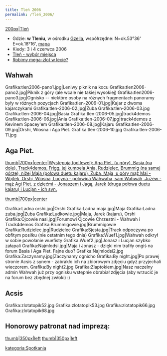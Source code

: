 ```yaml
---
title: Tleń 2006
permalink: /Tleń_2006/
---
```


[200px|Tleń](/Grafika:tlen-road-sign.jpg "wikilink")

-   Gdzie: **w Tleniu**, w ośrodku [Gzella](http://www.rekreacja.gzella.pl/index_rekreacja.htm), współrzędne: N=ok.53°36' E=ok.18°16', [mapa](http://maps.google.com/maps?f=q&hl=en&q=53.615229,18.26787&ll=53.610229,18.276787&spn=0.133413,0.326157&om=1)
-   Kiedy: 3 i 4 czerwca 2006
-   [Tleń - wybór miejsca](http://www.atopowe-zapalenie.pl/forum/viewtopic.php?t=2416)
-   [Robimy mega-zlot w lecie?](http://www.atopowe-zapalenie.pl/forum/viewtopic.php?t=1838)

Wahwah
------

Grafika:tlen2006-pano1.jpg|Leniwy piknik na kocu Grafika:tlen2006-pano2.jpg|Piknik z góry (ale wcale nie takiej wysokiej) Grafika:tlen2006-pano3.jpg|Ognisko -- niektóre osoby na różnych fragmentach panoramy były w różnych pozycjach Grafika:tlen-2006-01.jpg|Kajar z dwoma kajarczykami Grafika:tlen-2006-02.jpg|Zuba Grafika:tlen-2006-03.jpg Grafika:tlen-2006-04.jpg|Basia Grafika:tlen-2006-05.jpg|track4demos Grafika:tlen-2006-06.jpg|Ania Grafika:tlen-2006-07.jpg|track4demos z Kevinem Spacey'em Grafika:tlen-2006-08.jpg|Kajaru Grafika:tlen-2006-09.jpg|Orshi, Wiosna i Aga Piet. Grafika:tlen-2006-10.jpg Grafika:tlen-2006-11.jpg

Aga Piet.
---------

[thumb|700px|center|Występują (od lewej): Aga Piet. (u góry), Basia (na dole), Track4demos, Frigg, jej kumpela Ania, Rudzielec, Brummig (na samej górze), niżej Maja (połowa duetu kajaru), Zuba, Maja, u góry mąż Mai - Wojtek, Orshi, Wiosna, Lucyna - połowica Wahwaha, sam Wahwah, Juzew - mąż Agi Piet. z dziećmi - Jonaszem i Jagą, Jarek (druga połowa duetu kajaru) i Lucjan - ich syn.](/Grafika:Uchachani.jpg "wikilink")

[thumb|700px|center](/Grafika:collage.jpg "wikilink")

Grafika:Ladna orshi.jpg|Orshi Grafika:Ladna maja.jpg|Maja Grafika:Ladna zuba.jpg|Zuba Grafika:Ludkowie.jpg|Maja, Jarek (kajaru), Orshi Grafika:Ojcowie nasi.jpg|Forumowi Ojcowie Chrzestni - Wahwah i Track4demos Grafika:Brummigowie.jpg|Brummigowie Grafika:Rudzielec.jpg|Rudzielec Grafika:Sjesta.jpg|Track odpoczywa po obfitym posiłku (nie ostatnim tego dnia) Grafika:Wuef1.jpg|Wahwah odkrył w sobie powołanie wuefisty Grafika:Wuef2.jpg|Jonasz i Lucjan szybko załapali Grafika:Najmlodsi.jpg|Maja i Jonasz - dzięki nim trafiły ongiś na forum Basia i Aga Piet. Fajne duo? Grafika:Najmlodsi2.jpg Grafika:Zaczynamy.jpg|Zaczynamy ognicho Grafika:By night.jpg|Po prawej stronie Acsis z synem - zabrakło ich na zbiorowym zdjęciu gdyż przyjechali wieczorem. Grafika:By night2.jpg Grafika:Zlaptokiem.jpg|Nasz naczelny admin Wahwah już przy ognisku wstępnie obrabiał zdjęcia (aby wrzucić je na forum bez zbędnej zwłoki) :)

Acsis
-----

Grafika:zlotatopik52.jpg Grafika:zlotatopik53.jpg Grafika:zlotatopik66.jpg Grafika:zlotatopik68.jpg

Honorowy patronat nad imprezą:
------------------------------

[thumb|350px|left](/Grafika:American_b2.jpg "wikilink") [thumb|350px|left](/Grafika:manuchao.jpg "wikilink")

[kategoria:Spotkania](/atopedia/kategoria:Spotkania "wikilink")
